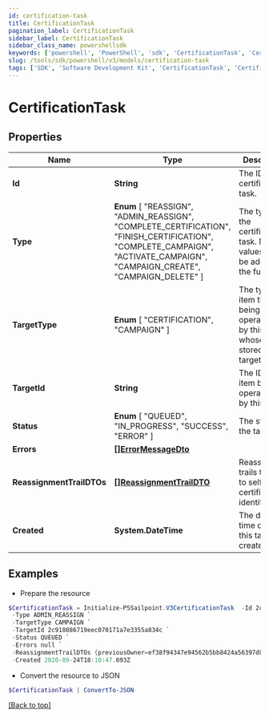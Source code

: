 ```yaml
---
id: certification-task
title: CertificationTask
pagination_label: CertificationTask
sidebar_label: CertificationTask
sidebar_class_name: powershellsdk
keywords: ['powershell', 'PowerShell', 'sdk', 'CertificationTask', 'CertificationTask'] 
slug: /tools/sdk/powershell/v3/models/certification-task
tags: ['SDK', 'Software Development Kit', 'CertificationTask', 'CertificationTask']
---
```



# CertificationTask

## Properties

Name | Type | Description | Notes
------------ | ------------- | ------------- | -------------
**Id** | **String** | The ID of the certification task. | [optional] 
**Type** |  **Enum** [  "REASSIGN",    "ADMIN_REASSIGN",    "COMPLETE_CERTIFICATION",    "FINISH_CERTIFICATION",    "COMPLETE_CAMPAIGN",    "ACTIVATE_CAMPAIGN",    "CAMPAIGN_CREATE",    "CAMPAIGN_DELETE" ] | The type of the certification task. More values may be added in the future. | [optional] 
**TargetType** |  **Enum** [  "CERTIFICATION",    "CAMPAIGN" ] | The type of item that is being operated on by this task whose ID is stored in the targetId field. | [optional] 
**TargetId** | **String** | The ID of the item being operated on by this task. | [optional] 
**Status** |  **Enum** [  "QUEUED",    "IN_PROGRESS",    "SUCCESS",    "ERROR" ] | The status of the task. | [optional] 
**Errors** | [**[]ErrorMessageDto**](error-message-dto) |  | [optional] 
**ReassignmentTrailDTOs** | [**[]ReassignmentTrailDTO**](reassignment-trail-dto) | Reassignment trails that lead to self certification identity | [optional] 
**Created** | **System.DateTime** | The date and time on which this task was created. | [optional] 

## Examples

- Prepare the resource
```powershell
$CertificationTask = Initialize-PSSailpoint.V3CertificationTask  -Id 2c918086719eec070171a7e3355a360a `
 -Type ADMIN_REASSIGN `
 -TargetType CAMPAIGN `
 -TargetId 2c918086719eec070171a7e3355a834c `
 -Status QUEUED `
 -Errors null `
 -ReassignmentTrailDTOs {previousOwner=ef38f94347e94562b5bb8424a56397d8, newOwner=ef38f94347e94562b5bb8424a56397a3, reassignmentType=AUTOMATIC_REASSIGNMENT} `
 -Created 2020-09-24T18:10:47.693Z
```

- Convert the resource to JSON
```powershell
$CertificationTask | ConvertTo-JSON
```


[[Back to top]](#) 


